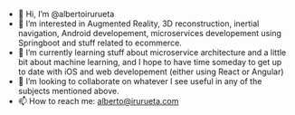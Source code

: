- 👋 Hi, I’m @albertoirurueta
- 👀 I’m interested in Augmented Reality, 3D reconstruction, inertial navigation, Android developement, microservices developement using Springboot and stuff related to ecommerce.
- 🌱 I’m currently learning stuff about microservice architecture and a little bit about machine learning, and I hope to have time someday to get up to date with iOS and web developement (either using React or Angular)
- 💞️ I’m looking to collaborate on whatever I see useful in any of the subjects mentioned above.
- 📫 How to reach me: alberto@irurueta.com

<!---
albertoirurueta/albertoirurueta is a ✨ special ✨ repository because its `README.md` (this file) appears on your GitHub profile.
You can click the Preview link to take a look at your changes.
--->
